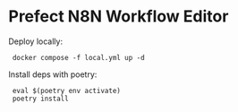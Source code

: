 # Prefect N8N Workflow Editor

Deploy locally:

```
 docker compose -f local.yml up -d
```

Install deps with poetry:
```
 eval $(poetry env activate)
 poetry install
```

